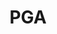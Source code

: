 ---
layout: project
title: PGA
service: Branding
description: Logo and vehicle wrap designed for a local food truck.
---